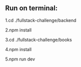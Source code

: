 ## Run on terminal: 

1.cd ./fullstack-challenge/backend

2.npm install

3.cd ./fullstack-challenge/books

4.npm install

5.npm run dev


